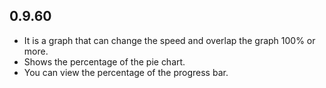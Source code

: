 ## 0.9.60

* It is a graph that can change the speed and overlap the graph 100% or more.
* Shows the percentage of the pie chart.
* You can view the percentage of the progress bar.
